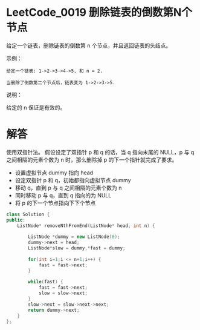 # LeetCode_0019 删除链表的倒数第N个节点

给定一个链表，删除链表的倒数第 n 个节点，并且返回链表的头结点。

示例：
```
给定一个链表: 1->2->3->4->5, 和 n = 2.

当删除了倒数第二个节点后，链表变为 1->2->3->5.
```
说明：

给定的 n 保证是有效的。

# 解答

使用双指针法。
假设设定了双指针 p 和 q 的话，当 q 指向末尾的 NULL，p 与 q 之间相隔的元素个数为 n 时，那么删除掉 p 的下一个指针就完成了要求。

* 设置虚拟节点 dummy 指向 head
*  设定双指针 p 和 q，初始都指向虚拟节点 dummy
*  移动 q，直到 p 与 q 之间相隔的元素个数为 n
*  同时移动 p 与 q，直到 q 指向的为 NULL
*  将 p 的下一个节点指向下下个节点


```C++
class Solution {
public:
    ListNode* removeNthFromEnd(ListNode* head, int n) {
        
        ListNode *dummy = new ListNode(0);
        dummy->next = head;        
        ListNode*slow = dummy,*fast = dummy;
    
        for(int i=1;i <= n+1;i++) {
            fast = fast->next;
        }
        
        while(fast) {
            fast = fast->next;
            slow = slow->next;
        }
        slow->next = slow->next->next;
        return dummy->next;
    }
};
```